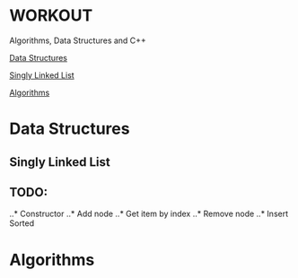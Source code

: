 WORKOUT
=======

Algorithms, Data Structures and C++

[Data Structures](#data-structures)
  
[Singly Linked List](#singly-linked-list)

[Algorithms](#algorithms)


# Data Structures

## Singly Linked List
TODO:
------

..* Constructor
..* Add node
..* Get item by index
..* Remove node
..* Insert Sorted

# Algorithms


